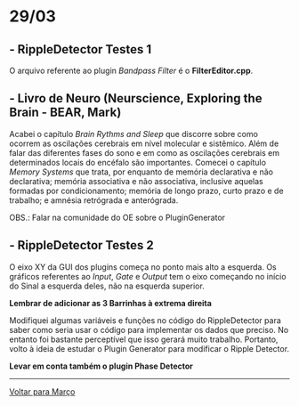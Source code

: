 # 29/03

## - RippleDetector Testes 1

O arquivo referente ao plugin *Bandpass Filter* é o **FilterEditor.cpp**.

## - Livro de Neuro (Neurscience, Exploring the Brain - BEAR, Mark)

Acabei o capítulo *Brain Rythms and Sleep* que discorre sobre como ocorrem as oscilações cerebrais em nível molecular e sistêmico. Além de falar das diferentes fases do sono e em como as oscilações cerebrais em determinados locais do encéfalo são importantes.
Comecei o capítulo *Memory Systems* que trata, por enquanto de memória declarativa e não declarativa; memória associativa e não associativa, inclusive aquelas formadas por condicionamento; memória de longo prazo, curto prazo e de trabalho; e amnésia retrógrada e anterógrada.

OBS.: Falar na comunidade do OE sobre o PluginGenerator

## - RippleDetector Testes 2

O eixo XY da GUI dos plugins começa no ponto mais alto a esquerda. Os gráficos referentes ao *Input*, *Gate* e *Output* tem o eixo começando no início do Sinal a esquerda deles, não na esquerda superior.

**Lembrar de adicionar as 3 Barrinhas à extrema direita**

Modifiquei algumas variáveis e funções no código do RippleDetector para saber como seria usar o código para implementar os dados que preciso. No entanto foi bastante perceptível que isso gerará muito trabalho. Portanto, volto à ideia de estudar o Plugin Generator para modificar o Ripple Detector.

**Levar em conta também o plugin Phase Detector**
 
****
[Voltar para Março](https://github.com/ramonbhaskara/Open-Lab-Book/edit/master/Diario/Marco)
